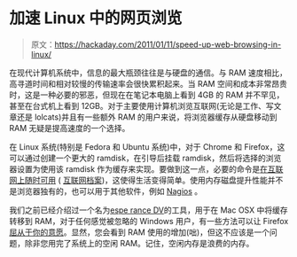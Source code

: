 # 加速 Linux 中的网页浏览

> 原文：<https://hackaday.com/2011/01/11/speed-up-web-browsing-in-linux/>

在现代计算机系统中，信息的最大瓶颈往往是与硬盘的通信。与 RAM 速度相比，高寻道时间和相对较慢的传输速率会很快累积起来。当 RAM 空间和成本非常昂贵时，这是一种必要的邪恶，但现在在笔记本电脑上看到 4GB 的 RAM 并不罕见，甚至在台式机上看到 12GB。对于主要使用计算机浏览互联网(无论是工作、写文章还是 lolcats)并且有一些额外 RAM 的用户来说，将浏览器缓存从硬盘移动到 RAM 无疑是提高速度的一个选择。

在 Linux 系统(特别是 Fedora 和 Ubuntu 系统)中，对于 Chrome 和 Firefox，这可以通过创建一个更大的 ramdisk，在引导后挂载 ramdisk，然后将选择的浏览器设置为使用该 ramdisk 作为缓存来实现。要做到这一点，必要的命令是[在互联网上随时可用](http://www.linuxreaders.com/2011/01/11/firefox-chrome-cache-on-ram-drive-fedora-ubuntu/) ( [互联网档案](https://web.archive.org/web/20110824012407/www.linuxreaders.com/2011/01/11/firefox-chrome-cache-on-ram-drive-fedora-ubuntu/))，这使得生活变得简单。使用内存磁盘提升性能并不是浏览器独有的，也可以用于其他软件，例如 [Nagios](http://lickthesalt.com/2009/04/19/tweaking-nagios-for-performance/) 。

我们之前已经介绍过一个名为[espe rance DV](http://hackaday.com/2008/11/20/faster-browsing-with-ram-disks/)的工具，用于在 Mac OSX 中将缓存转移到 RAM，对于任何感觉被忽略的 Windows 用户，有一些方法可以让 Firefox [屈从于你的意愿](http://windowstipoftheday.blogspot.com/2010/11/firefox-moving-your-cache-to-ram.html)。显然，您会看到 RAM 使用的增加(咄)，但这不应该是一个问题，除非您用完了系统上的空闲 RAM。记住，空闲内存是浪费的内存。